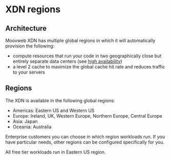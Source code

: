 # XDN regions

## Architecture

Moovweb XDN has multiple global regions in which it will automatically provision the following:

* compute resources that run your code in two geographically close but entirely separate data centers (see [high availability](overview#section_high_availability))
* a level 2 cache to maximize the global cache hit rate and reduces traffic to your servers

## Regions

The XDN is available in the following global regions:

* Americas: Eastern US and Western US
* Europe: Ireland, UK, Western Europe, Northern Europe, Central Europe
* Asia: Japan
* Oceania: Australia

Enterprise customers you can choose in which region workloads run. If you have particular needs, other regions can be configured specifically for you.

All free tier workloads run in Eastern US region.
